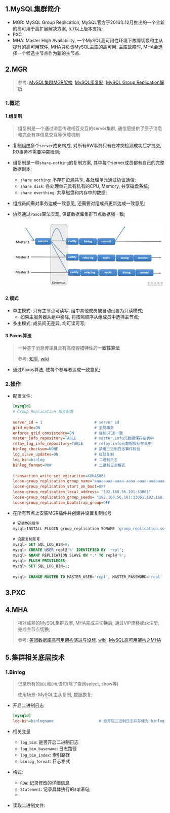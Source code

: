 ## 1.MySQL集群简介

-   MGR: MySQL Group Replication, MySQL官方于2016年12月推出的一个全新的高可用于高扩展解决方案, 5.7以上版本支持;
-   PXC
-   MHA: Master High Availability,  一个MySQL高可用性环境下故障切换和主从提升的高可用软件, MHA只负责MySQL主库的高可用. 主库故障时, MHA会选择一个候选主节点作为新的主节点. 

## 2.MGR 

>   参考: [MySQL集群MGR架构]([https://www.93bok.com/MySQL%E9%9B%86%E7%BE%A4MGR%E6%9E%B6%E6%9E%84for%E5%8D%95%E4%B8%BB%E6%A8%A1%E5%BC%8F/](https://www.93bok.com/MySQL集群MGR架构for单主模式/)), [MySQL组复制](https://dev.mysql.com/doc/refman/5.7/en/group-replication.html), [MySQL Group Replication解析](<https://bbs.huaweicloud.com/blogs/115356>)

### 1.概述

#### 1.组复制

>   组复制是一个通过消息传递相互交互的server集群, 通信层提供了原子消息和完全有序信息交互等保障机制

-   复制组由多个`server`成员构成, 对所有RW事务只有在冲突检测成功后才提交, RO事务不需要冲突检测;

-   组复制是一种`share-nothing`的复制方案, 其中每个server成员都有自己的完整数据副本;

    -   `share nothing`: 不存在资源共享, 各处理单元通过协议通信;
    -   `share disk`: 各处理单元具有私有的CPU, Memory, 共享磁盘系统;
    -   `share everthing`: 共享磁盘和内存中的数据;

-   组成员间需对事务达成一致意见, 还需要对组成员更新达成一致意见;

-   协商通过`Paxos`算法实现, 保证数据库集群节点数据强一致;

    ![MGR](./image/mgr.png)

#### 2.模式

-   单主模式: 只有主节点可读写, 组中其他成员被自动设置为只读模式;
    -   如果主服务器从组中移除, 将按照顺序从组成员中选择主节点;
-   多主模式: 成员间无差异, 均可读可写;

#### 3.Paxos算法

>   一种基于消息传递且具有高度容错特性的**一致性算法**
>
>   参考: [知乎](<https://www.zhihu.com/question/19787937>), [wiki]([https://zh.wikipedia.org/wiki/Paxos%E7%AE%97%E6%B3%95](https://zh.wikipedia.org/wiki/Paxos算法))

-   通过Paxos算法, 使每个参与者达成一致意见;

### 2.操作

-   配置文件:

    ```ini
    [mysqld]
    # Group Replication 相关配置
    
    server_id = 1                       # server id
    gtid_mode=ON                        # 全局事务
    enforce_gtid_consistency=ON         # 强制GTID一致 
    master_info_repository=TABLE        # master.info元数据保存在表中
    relay_log_info_repository=TABLE     # relay.info元数据保存在表中
    binlog_checksum=NONE                # 禁用二进制日志事件校验
    log_slave_updates=ON                # 级联复制
    log_bin=binlog                      # 二进制日志
    binlog_format=ROW                   # 二进制日志格式
    
    transaction_write_set_extraction=XXHASH64
    loose-group_replication_group_name="aaaaaaaa-aaaa-aaaa-aaaa-aaaaaaaaaaaa" # 组名
    loose-group_replication_start_on_boot=OFF                                 # server启动时, 不自动启动组复制
    loose-group_replication_local_address= "192.168.56.101:33061"             # 本机的组传入连接
    loose-group_replication_group_seeds= "192.168.56.101:33061,192.168.56.102:33061,192.168.56.103:33061"          # 组成员
    loose-group_replication_bootstrap_group=OFF                               # 不启用引导组
    ```

-   在所有节点上安装MGR插件并创建并设置复制帐号

    ```sql
    # 安装MGR插件
    mysql>INSTALL PLUGIN group_replication SONAME 'group_replication.so';
    
    # 设置复制账号
    mysql> SET SQL_LOG_BIN=0;
    mysql> CREATE USER repl@'%' IDENTIFIED BY 'repl';
    mysql> GRANT REPLICATION SLAVE ON *.* TO repl@'%';
    mysql> FLUSH PRIVILEGES;
    mysql> SET SQL_LOG_BIN=1;
    
    mysql> CHANGE MASTER TO MASTER_USER='repl', MASTER_PASSWORD='repl' FOR CHANNEL 'group_replication_recovery';
    ```

    

## 3.PXC

## 4.MHA

> 相对成熟的MySQL集群方案, MHA完成主切换后, 通过VIP漂移或zk注册, 完成主节点切换;
>
> 参考: [美团数据库高可用架构演进与设想](https://tech.meituan.com/2017/06/29/database-availability-architecture.html), [wiki](https://github.com/yoshinorim/mha4mysql-manager/wiki/Overview), [MySQL高可用架构之MHA](https://www.cnblogs.com/gomysql/p/3675429.html)

## 5.集群相关底层技术

### 1.Binlog

> 记录所有的`DDL`和`DML`语句(除了查询select, show等)
>
> 使用场景: MySQL主从复制, 数据恢复;

- 开启二进制日志

  ```ini
  [mysqld]
  log-bin=binlogname                    # 会开启二进制日志并存储为 binlogname.00000x 文件
  ```

- 相关变量

  - `log_bin`: 是否开启二进制日志
  - `log_bin_basename`:  日志路径
  - `log_bin_index`:  索引路径
  - `binlog_format`:  日志格式

- 格式:

  - `ROW`: 记录修改的详细信息
  - `Statement`: 记录具体执行的sql语句;
  - 

- 读取二进制文件:

  

  